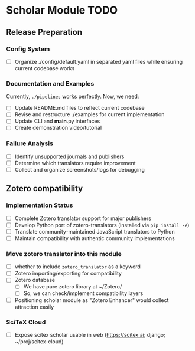 <!-- ---
!-- Timestamp: 2025-10-13 09:53:31
!-- Author: ywatanabe
!-- File: /home/ywatanabe/proj/scitex_repo/src/scitex/scholar/TODO.md
!-- --- -->

# Scholar Module TODO

## Release Preparation

### Config System
- [ ] Organize ./config/default.yaml in separated yaml files while ensuring current codebase works

### Documentation and Examples
Currently, `./pipelines` works perfectly. Now, we need:
- [ ] Update README.md files to reflect current codebase
- [ ] Revise and restructure ./examples for current implementation
- [ ] Update CLI and __main__.py interfaces
- [ ] Create demonstration video/tutorial

### Failure Analysis
- [ ] Identify unsupported journals and publishers
- [ ] Determine which translators require improvement
- [ ] Collect and organize screenshots/logs for debugging

## Zotero compatibility

### Implementation Status
- [ ] Complete Zotero translator support for major publishers
- [ ] Develop Python port of zotero-translators (installed via `pip install -e`)
- [ ] Translate community-maintained JavaScript translators to Python
- [ ] Maintain compatibility with authentic community implementations

### Move zotero translator into this module
- [ ] whether to include `zotero_translator` as a keyword
- [ ] Zotero importing/exporting for compatibility
- [ ] Zotero database
  - [ ] We have pure zotero library at ~/Zotero/
  - [ ] So, we can check/implement compatibility layers
- [ ] Positioning scholar module as "Zotero Enhancer" would collect attraction easily

### SciTeX Cloud
- [ ] Expose scitex scholar usable in web (https://scitex.ai; django; ~/proj/scitex-cloud)

<!-- EOF -->